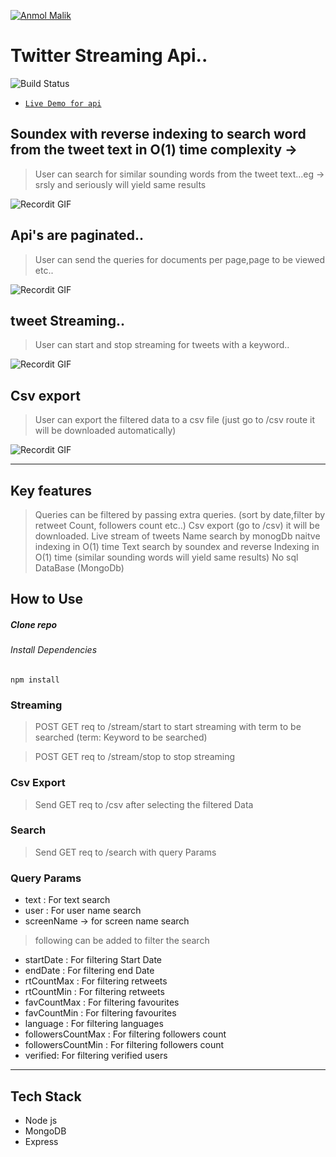 <a href="http://anmolmalik.me"><img src="https://cfcdnpull-creativefreedoml.netdna-ssl.com/wp-content/uploads/2017/06/Twitter-featured.png?s=200" title="Anmol malik" alt="Anmol Malik"></a>

# Twitter Streaming Api.. 
![Build Status](http://img.shields.io/travis/badges/badgerbadgerbadger.svg?style=flat-square)
- <a href="https://innovaccer-backend-assignment.herokuapp.com/search?text=modi&perPage=100" target="_blank">`Live Demo for api`</a>
## Soundex with reverse indexing to search word from the tweet text in O(1) time complexity -> 
> User can search for similar sounding words from the tweet text...eg -> srsly and seriously will yield same results

![Recordit GIF](http://g.recordit.co/Ftln25crlZ.gif)


## Api's are paginated..
> User can send the queries for documents per page,page to be viewed etc..

![Recordit GIF](http://g.recordit.co/5Ldm5cFkhw.gif)

## tweet Streaming..
> User can start and stop streaming for tweets with a keyword..

![Recordit GIF](http://g.recordit.co/aSujtEDzJq.gif)

## Csv export
> User can export the filtered data to a csv file (just go to /csv route it will be downloaded automatically)

![Recordit GIF](http://g.recordit.co/bdMu4fIlrO.gif)

---

## Key features
> Queries can be filtered by passing extra queries. (sort by date,filter by retweet Count, followers count etc..)
> Csv export (go to /csv) it will be downloaded.
> Live stream of tweets
> Name search by monogDb naitve indexing in O(1) time
> Text search by soundex and reverse Indexing in O(1) time (similar sounding words will yield same results)
> No sql DataBase (MongoDb)

## How to Use

##### Clone repo

###### Install Dependencies

```npm install```

### Streaming

> POST GET req to /stream/start to start streaming with term to be searched (term: Keyword to be searched)

> POST GET req to /stream/stop to stop streaming

### Csv Export

> Send GET req to /csv after selecting the filtered Data

### Search

> Send GET req to /search with query Params
### Query Params
- text : For text search
- user : For user name search
- screenName -> for screen name search
> following can be added to filter the search
- startDate : For filtering Start Date
- endDate : For filtering end Date
- rtCountMax : For filtering retweets
- rtCountMin : For filtering retweets
- favCountMax : For filtering favourites
- favCountMin : For filtering favourites
- language : For filtering languages
- followersCountMax : For filtering followers count 
- followersCountMin : For filtering followers count 
- verified: For filtering verified users 
---
## Tech Stack
- Node js
- MongoDB
- Express



